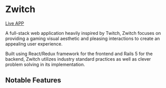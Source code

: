 # Zwitch

[Live APP](https://github.com/ZuhairS/Zwitch)

A full-stack web application heavily inspired by Twitch, Zwitch focuses on providing a gaming visual aesthetic and pleasing interactions to create an appealing user experience.

Built using React/Redux framework for the frontend and Rails 5 for the backend, Zwitch utilizes industry standard practices as well as clever problem solving in its implementation.

## Notable Features

